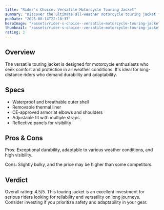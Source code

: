 ```yaml
---
title: "Rider's Choice: Versatile Motorcycle Touring Jacket"
summary: "Discover the ultimate all-weather motorcycle touring jacket for avid adventurers."
pubDate: "2025-08-14T22:18:37"
heroImage: "/assets/rider-s-choice--versatile-motorcycle-touring-jacket-hero.jpg"
thumbnail: "/assets/rider-s-choice--versatile-motorcycle-touring-jacket-thumb.jpg"
rating: 3
---
```


<h2>Overview</h2>
<p>The versatile touring jacket is designed for motorcycle enthusiasts who seek comfort and protection in all weather conditions. It's ideal for long-distance riders who demand durability and adaptability.</p>
<h2>Specs</h2>
<ul>
  <li>Waterproof and breathable outer shell</li>
  <li>Removable thermal liner</li>
  <li>CE-approved armor at elbows and shoulders</li>
  <li>Adjustable fit with multiple straps</li>
  <li>Reflective panels for visibility</li>
</ul>
<h2>Pros & Cons</h2>
<p>Pros: Exceptional durability, adaptable to various weather conditions, and high visibility.</p>
<p>Cons: Slightly bulky, and the price may be higher than some competitors.</p>
<h2>Verdict</h2>
<p>Overall rating: 4.5/5. This touring jacket is an excellent investment for serious riders looking for reliability and versatility on long journeys. Consider investing if you prioritize safety and adaptability in your gear.</p>